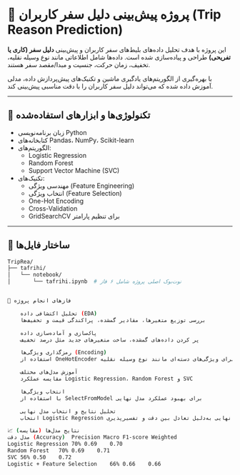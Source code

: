 # 🎯 پروژه پیش‌بینی دلیل سفر کاربران (Trip Reason Prediction)

این پروژه با هدف تحلیل داده‌های بلیط‌های سفر کاربران و پیش‌بینی **دلیل سفر (کاری یا تفریحی)** طراحی و پیاده‌سازی شده است. داده‌ها شامل اطلاعاتی مانند نوع وسیله نقلیه، تخفیف، زمان حرکت، جنسیت و مبدا/مقصد سفر هستند.

با بهره‌گیری از الگوریتم‌های یادگیری ماشین و تکنیک‌های پیش‌پردازش داده، مدلی آموزش داده شده که می‌تواند دلیل سفر کاربران را با دقت مناسبی پیش‌بینی کند.

---

## 🧠 تکنولوژی‌ها و ابزارهای استفاده‌شده

- زبان برنامه‌نویسی Python
- کتابخانه‌های Pandas، NumPy، Scikit-learn
- الگوریتم‌های:
  - Logistic Regression
  - Random Forest
  - Support Vector Machine (SVC)
- تکنیک‌های:
  - مهندسی ویژگی (Feature Engineering)
  - انتخاب ویژگی (Feature Selection)
  - One-Hot Encoding
  - Cross-Validation
  - GridSearchCV برای تنظیم پارامتر

---

## 📁 ساختار فایل‌ها

```bash
TripRea/
├── tafrihi/
│   └── notebook/
│       └── tafrihi.ipynb  # نوت‌بوک اصلی پروژه شامل ۶ فاز


🚦 فازهای انجام پروژه

    تحلیل اکتشافی داده (EDA)
    بررسی توزیع متغیرها، مقادیر گمشده، پراکندگی قیمت و تخفیف‌ها

    پاک‌سازی و آماده‌سازی داده
    پر کردن داده‌های گمشده، ساخت متغیرهای جدید مثل درصد تخفیف

    رمزگذاری ویژگی‌ها (Encoding)
    استفاده از OneHotEncoder برای ویژگی‌های دسته‌ای مانند نوع وسیله نقلیه

    آموزش مدل‌های مختلف
    مقایسه عملکرد Logistic Regression، Random Forest و SVC

    انتخاب ویژگی‌ها
    با استفاده از SelectFromModel برای بهبود عملکرد مدل نهایی

    تحلیل نتایج و انتخاب مدل نهایی
    انتخاب Logistic Regression همراه با انتخاب ویژگی به عنوان مدل نهایی به‌دلیل تعادل بین دقت و تفسیرپذیری

📈 نتایج مدل‌ها (مقایسه)
مدل	دقت (Accuracy)	Precision Macro	F1-score Weighted
Logistic Regression	70%	0.69	0.70
Random Forest	70%	0.69	0.71
SVC	56%	0.50	0.72
Logistic + Feature Selection	66%	0.66	0.66
